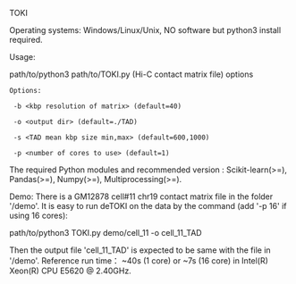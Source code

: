 TOKI

Operating systems: Windows/Linux/Unix, NO software but python3 install required.

Usage: 

path/to/python3 path/to/TOKI.py (Hi-C contact matrix file) options
    
    Options:
    
     -b <kbp resolution of matrix> (default=40)
     
     -o <output dir> (default=./TAD)
     
     -s <TAD mean kbp size min,max> (default=600,1000)
     
     -p <number of cores to use> (default=1)
    
The required Python modules and recommended version : Scikit-learn(>=), Pandas(>=), Numpy(>=), Multiprocessing(>=).

Demo:
There is a GM12878 cell#11 chr19 contact matrix file in the folder '/demo'.
It is easy to run deTOKI on the data by the command (add '-p 16' if using 16 cores):

path/to/python3 TOKI.py demo/cell_11 -o cell_11_TAD

Then the output file 'cell_11_TAD' is expected to be same with the file in '/demo'.
Reference run time： ~40s (1 core) or ~7s (16 core) in Intel(R) Xeon(R) CPU E5620 @ 2.40GHz.
